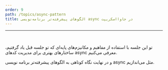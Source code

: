 ```yaml
---
order: 9
path: /topics/async-pattern
title: الگوهای پیشرفته‌تر برنامه‌نویسی async در جاوااسکریپت
---
```


***

<br/>

تو این جلسه با استفاده از مفاهیم و مکانیزم‌های پایه‌ای که تو جلسه قبل یاد گرفتیم، ساختارهای بهتری برای مدیریت کدهای async معرفی می‌کنیم.

و در نهایت نگاه کوتاهی به الگوهای پیشرفته‌تر برنامه نویسی async مثل می‌اندازیم.